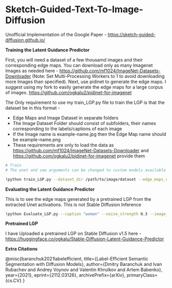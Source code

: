 # Sketch-Guided-Text-To-Image-Diffusion
Unofficial Implementation of the Google Paper - https://sketch-guided-diffusion.github.io/

**Training the Latent Guidance Predictor**

First, you will need a dataset of a few thousamd images and their corresponding edge maps. You can download only as many Imagenet Images as needed here - https://github.com/mf1024/ImageNet-Datasets-Downloader (Note: Set Multi-Processing Workers to 1 to avoid downloading more Images than specified). Next, use pidinet to generate the edge maps. I suggest using my fork to easily generate the edge maps for a large corpus of images. https://github.com/ogkalu2/pidinet-for-imagenet

The Only requirement to use my train_LGP.py file to train the LGP is that the dataset be in this format -
- Edge Maps and Image Dataset in separate folders
- The Image Dataset Folder should consist of subfolders, their names corresponding to the labels/captions of each image
- If the Image name is example-name.jpg then the Edge Map name should be example-name.png
- These requirements are only to load the data as https://github.com/mf1024/ImageNet-Datasets-Downloader and https://github.com/ogkalu2/pidinet-for-imagenet provide them

```bash
# Train
# The unet and vae arguments can be changed to custom models available on hugging face or locally with the diffusers files in the appropriate subfolders. It is however uneccesary to re-train the LGP for most custom models.

!python train_LGP.py --dataset_dir /path/to/image/dataset --edge_maps_dir /path/to/edge_map/dataset --batch_size 15 --LGP_path /path/to/save/trained/LGP --epochs 16 --lr 0.0001 --device cuda --vae runwayml/stable-diffusion-v1-5 --unet runwayml/stable-diffusion-v1-5
```

**Evaluating the Latent Guidance Predictor**

This is to see the edge maps generated by a pretrained LGP from the extracted Unet activations. This is not Stable Diffusion Inference

```bash
!python Evaluate_LGP.py --caption "woman" --noise_strength 0.3 --image_path /path/to/image/or/sketch/ --LGP_path /path/to/pretrained/LGP --vae runwayml/stable-diffusion-v1-5 --unet runwayml/stable-diffusion-v1-5 --device cuda
```

**Pretrained LGP**

I have Uploaded a pretrained LGP on Stable Diffusion v1.5 here - https://huggingface.co/ogkalu/Stable-Diffusion-Latent-Guidance-Predictor

**Extra Citations**

@misc{baranchuk2021labelefficient,
      title={Label-Efficient Semantic Segmentation with Diffusion Models}, 
      author={Dmitry Baranchuk and Ivan Rubachev and Andrey Voynov and Valentin Khrulkov and Artem Babenko},
      year={2021},
      eprint={2112.03126},
      archivePrefix={arXiv},
      primaryClass={cs.CV}
}



